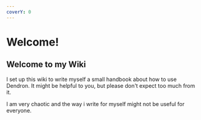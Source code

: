```yaml
---
coverY: 0
---
```


# Welcome!

## Welcome to my Wiki

I set up this wiki to write myself a small handbook about how to use Dendron. It might be helpful to you, but please don't expect too much from it.

I am very chaotic and the way i write for myself might not be useful for everyone.
